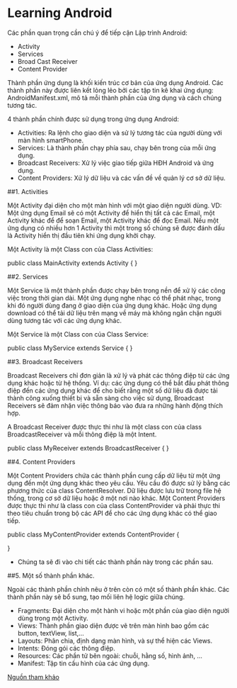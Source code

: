 # Learning Android
Các phần quan trọng cần chú ý để tiếp cận Lập trình Android:
+ Activity
+ Services
+ Broad Cast Receiver
+ Content Provider

Thành phần ứng dụng là khối kiến trúc cơ bản của ứng dụng Android. Các thành phần này được liên kết lỏng lẻo bởi các tập tin kê khai ứng dụng: AndroidManifest.xml, mô tả mỗi thành phần của ứng dụng và cách chúng tương tác.

4 thành phần chính được sử dụng trong ứng dụng Android:

 + Activities: Ra lệnh cho giao diện và sử lý tương tác của người dùng với màn hình smartPhone.
 + Services: Là thành phần chạy phía sau, chạy bên trong của mỗi ứng dụng.
 + Broadcast Receivers: Xử lý việc giao tiếp giữa HĐH Android và ứng dụng.
 + Content Providers: Xử lý dữ liệu và  các vấn đề về quản lý cơ sở dữ liệu.

##1. Activities

Một Activity đại diện cho một màn hình với một giao diện người dùng. VD: Một ứng dụng Email sẽ có một Activity để hiển thị tất cả các Email, một Activity khác để để soạn Email, một Activity khác để đọc Email. Nếu một ứng dụng có nhiều hơn 1 Activity thì một trong số chúng sẽ được đánh dấu là Activity hiển thị đầu tiên khi ứng dụng khởi chạy.

Một Activity là một Class con của Class Activities:

public class MainActivity extends Activity {
}

##2. Services

Một Service là một thành phần được chạy bên trong nền để xử lý các công việc trong thời gian dài. Một ứng dụng nghe nhạc có thể phát nhạc, trong khi đó người dùng đang ở giao diện của ứng dụng khác. Hoặc ứng dụng download có thể tải dữ liệu trên mạng về máy mà không ngăn chặn người dùng tương tác với các ứng dụng khác.

Một Service là một Class con của Class Service:

public class MyService extends Service {
}

##3. Broadcast Receivers

Broadcast Receivers chỉ đơn giản là xử lý và phát các thông điệp từ các ứng dụng khác hoặc từ hệ thống. Ví dụ: các ứng dụng có thể bắt đầu phát thông điệp đến các ứng dụng khác để cho biết rằng một số dữ liệu đã được tải thành công xuống thiết bị và sẵn sàng cho việc sử dụng, Broadcast Receivers sẽ đảm nhận việc thông báo vào đưa ra những hành động thích hợp.

A Broadcast Receiver được thực thi như là một class con của class BroadcastReceiver và mỗi thông điệp là một Intent.

public class MyReceiver extends BroadcastReceiver {
 }

##4. Content Providers

Một Content Providers chứa các thành phần cung cấp dữ liệu từ một ứng dụng đến một ứng dụng khác theo yêu cầu. Yêu cầu đó được sử lý bằng các phương thức của class ContentResolver. Dữ liệu được lưu trữ trong file hệ thống, trong cơ sở dữ liệu hoặc ở một nơi nào khác.
Một Content Providers được thực thi như là class con của class ContentProvider và phải thực thi theo tiêu chuẩn trong bộ các API để cho các ứng dụng khác có thể giao tiếp.

public class MyContentProvider extends ContentProvider { 
 
}

* Chúng ta sẽ đi vào chi tiết các thành phần này trong các phần sau.

##5. Một số thành phần khác.

Ngoài các thành phần chính nêu ở trên còn có một số thành phần khác. Các thành phần này sẽ bổ sung, tạo mối liên hệ logic giữa chúng.

+ Fragments: Đại diện cho một hành vi hoặc một phần của giao diện người dùng trong một Activity.
+ Views: Thành phần giao diện được vẽ trên màn hình bao gồm các button, textView, list,…
+ Layouts: Phân chia, định dạng màn hình, và sự thể hiện các Views.
+ Intents: Đóng gói các thông điệp.
+ Resources: Các phần tử bên ngoài: chuỗi, hằng số, hình ảnh, …
+ Manifest: Tập tin cấu hình của các ứng dụng.

[Nguồn tham khảo](https://laptrinhtuduy.wordpress.com/2014/04/20/cac-thanh-phan-cua-ung-dung-android/)

 

 
